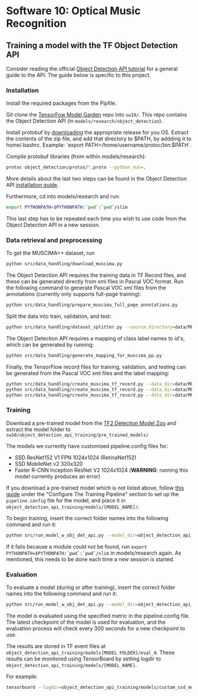 # Software 10: Optical Music Recognition

## Training a model with the TF Object Detection API
Consider reading the official [Object Detection API tutorial](https://tensorflow-object-detection-api-tutorial.readthedocs.io/en/latest/training.html)
for a general guide to the API.
The guide below is specific to this project.
### Installation
Install the required packages from the Pipfile.

Git clone the [TensorFow Model Garden](https://github.com/tensorflow/models)
repo into `sw10/`. This repo contains the Object Detection API (in 
`models/research/object_detection`).

Install protobuf by [downloading](https://github.com/protocolbuffers/protobuf/releases)
the appropriate release for you OS. Extract the contents of the zip file, and 
add that directory to $PATH, by addding it to home/.bashrc.
Example: `export PATH=/home/username/protoc/bin:$PATH`.

Compile protobuf libraries (from within models/research):

```bash
protoc object_detection/protos/*.proto --python_out=.
```

More details about the last two steps can be found in the Object Detection API
[installation guide](https://tensorflow-object-detection-api-tutorial.readthedocs.io/en/latest/install.html).

Furthermore, cd into models/research and run:
```bash
export PYTHONPATH=$PYTHONPATH:`pwd`:`pwd`/slim
```

This last step has to be repeated each time you wish to use code from the
Object Detection API in a new session.

### Data retrieval and preprocessing
To get the MUSCIMA++ dataset, run 

```bash
python src/data_handling/download_muscima.py
```

The Object Detection API requires the training data in TF Record files, and
these can be generated directly from xml files in Pascal VOC format.
Run the following command to generate Pascal VOC xml files from the annotations
(currently only supports full-page training):

```bash
python src/data_handling/prepare_muscima_full_page_annotations.py
```

Split the data into train, validation, and test:

```bash
python src/data_handling/dataset_splitter.py --source_directory=data/MUSCIMA++/v2.0/data/images --destination_directory=data/MUSCIMA++/full_page
```

The Object Detection API requires a mapping of class label names to id's, which can
be generated by running:

```bash
python src/data_handling/generate_mapping_for_muscima_pp.py
```

Finally, the TensorFlow record files for training, validation, and testing can
be generated from the Pascal VOC xml files and the label mapping:

```bash
python src/data_handling/create_muscima_tf_record.py --data_dir=data/MUSCIMA++/full_page/ --set=training --annotations_dir=annotations --output_path=data/MUSCIMA++/full_page/train.record --label_map_path=data/MUSCIMA++/mapping_all_classes.pbtxt
python src/data_handling/create_muscima_tf_record.py --data_dir=data/MUSCIMA++/full_page/ --set=validation --annotations_dir=annotations --output_path=data/MUSCIMA++/full_page/validation.record --label_map_path=data/MUSCIMA++/mapping_all_classes.pbtxt
python src/data_handling/create_muscima_tf_record.py --data_dir=data/MUSCIMA++/full_page/ --set=test --annotations_dir=annotations --output_path=data/MUSCIMA++/full_page/test.record --label_map_path=data/MUSCIMA++/mapping_all_classes.pbtxt
```

### Training

Download a pre-trained model from the [TF2 Detection Model Zoo](https://github.com/tensorflow/models/blob/master/research/object_detection/g3doc/tf2_detection_zoo.md)
and extract the model folder to `sw10/object_detection_api_training/pre_trained_models/`

The models we currently have customised pipeline.config files for:
- SSD ResNet152 V1 FPN 1024x1024 (RetinaNet152)
- SSD MobileNet v2 320x320
- Faster R-CNN Inception ResNet V2 1024x1024 (**WARNING**: running this model
  currently produces an error)
  
If you download a pre-trained model which is not listed above, follow
[this guide](https://tensorflow-object-detection-api-tutorial.readthedocs.io/en/latest/training.html)
under the "Configure The Training Pipeline" section to set up the
`pipeline.config` file for the model, and place it in
`object_detection_api_training/models/[MODEL_NAME]/`.

To begin training, insert the correct folder names into the following command
and run it:

```bash
python src/run_model_w_obj_det_api.py --model_dir=object_detection_api_training/models/[MODEL FOLDER] --pipeline_config_path=object_detection_api_training/models/[MODEL FOLDER]/pipeline.config
```

If it fails because a module could not be found, run 
```export PYTHONPATH=$PYTHONPATH:`pwd`:`pwd`/slim``` in models/research again.
As mentioned, this needs to be done each time a new session is started.

### Evaluation

To evaluate a model (during or after training), insert the correct folder names
into the following command and run it:

```bash
python src/run_model_w_obj_det_api.py --model_dir=object_detection_api_training/models/[MODEL FOLDER] --pipeline_config_path=object_detection_api_training/models/[MODEL FOLDER]/pipeline.config --checkpoint_dir=object_detection_api_training/models/[MODEL FOLDER]
```

The model is evaluated using the specified metric in the pipeline.config file. 
The latest checkpoint of the model is used for evaluation, and the evaluation
process will check every 300 seconds for a new checkpoint to use.

The results are stored in TF event files at
`object_detection_api_training/models[MODEL FOLDER]/eval_0`.
These results can be monitored using TensorBoard by setting logdir to
`object_detection_api_training/models/[MODEL_NAME]`.

For example: 
```bash
tensorboard --logdir=object_detection_api_training/models/custom_ssd_mobilenet/
```